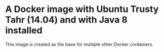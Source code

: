 # A Docker image with Ubuntu Trusty Tahr (14.04) and with Java 8 installed

This image is created as the base for multiple other Docker containers.
